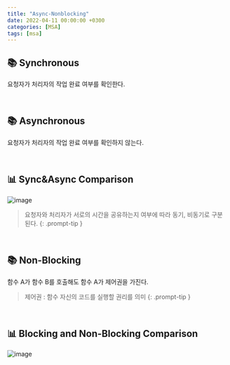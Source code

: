 ```yaml
---
title: "Async-Nonblocking"
date: 2022-04-11 00:00:00 +0300
categories: [MSA]
tags: [msa]
---
```


## 📚 Synchronous
요청자가 처리자의 작업 완료 여부를 확인한다.

<br>

## 📚 Asynchronous
요청자가 처리자의 작업 완료 여부를 확인하지 않는다.

<br>

## 📊 Sync&Async Comparison
![image](https://user-images.githubusercontent.com/76933244/162745605-b22463c2-2ca7-4e7a-b0c1-533c54350fd8.png)

> 요청자와 처리자가 서로의 시간을 공유하는지 여부에 따라 동기, 비동기로 구분된다.
{: .prompt-tip }

<br>

## 📚 Non-Blocking
함수 A가 함수 B를 호출해도 함수 A가 제어권을 가진다.
> 제어권 : 함수 자신의 코드를 실행할 권리를 의미
{: .prompt-tip }

<br>

## 📊 Blocking and Non-Blocking Comparison
![image](https://user-images.githubusercontent.com/76933244/162746960-8642bb8f-d2ea-451a-9f66-3e5a6086b652.png)

<br>
